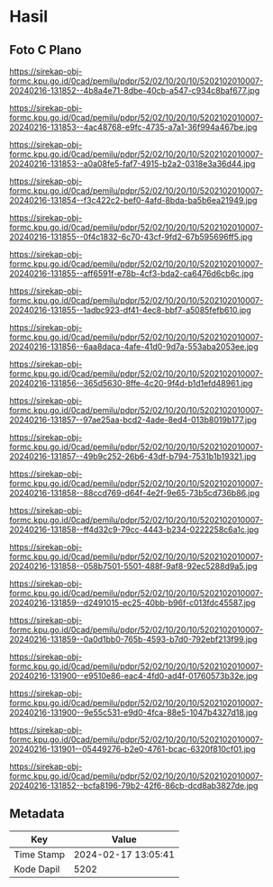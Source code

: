 # Hasil

## Foto C Plano

https://sirekap-obj-formc.kpu.go.id/0cad/pemilu/pdpr/52/02/10/20/10/5202102010007-20240216-131852--4b8a4e71-8dbe-40cb-a547-c934c8baf677.jpg

https://sirekap-obj-formc.kpu.go.id/0cad/pemilu/pdpr/52/02/10/20/10/5202102010007-20240216-131853--4ac48768-e9fc-4735-a7a1-36f994a467be.jpg

https://sirekap-obj-formc.kpu.go.id/0cad/pemilu/pdpr/52/02/10/20/10/5202102010007-20240216-131853--a0a08fe5-faf7-4915-b2a2-0318e3a36d44.jpg

https://sirekap-obj-formc.kpu.go.id/0cad/pemilu/pdpr/52/02/10/20/10/5202102010007-20240216-131854--f3c422c2-bef0-4afd-8bda-ba5b6ea21949.jpg

https://sirekap-obj-formc.kpu.go.id/0cad/pemilu/pdpr/52/02/10/20/10/5202102010007-20240216-131855--0f4c1832-6c70-43cf-9fd2-67b595696ff5.jpg

https://sirekap-obj-formc.kpu.go.id/0cad/pemilu/pdpr/52/02/10/20/10/5202102010007-20240216-131855--aff6591f-e78b-4cf3-bda2-ca6476d6cb6c.jpg

https://sirekap-obj-formc.kpu.go.id/0cad/pemilu/pdpr/52/02/10/20/10/5202102010007-20240216-131855--1adbc923-df41-4ec8-bbf7-a5085fefb610.jpg

https://sirekap-obj-formc.kpu.go.id/0cad/pemilu/pdpr/52/02/10/20/10/5202102010007-20240216-131856--6aa8daca-4afe-41d0-9d7a-553aba2053ee.jpg

https://sirekap-obj-formc.kpu.go.id/0cad/pemilu/pdpr/52/02/10/20/10/5202102010007-20240216-131856--365d5630-8ffe-4c20-9f4d-b1d1efd48961.jpg

https://sirekap-obj-formc.kpu.go.id/0cad/pemilu/pdpr/52/02/10/20/10/5202102010007-20240216-131857--97ae25aa-bcd2-4ade-8ed4-013b8019b177.jpg

https://sirekap-obj-formc.kpu.go.id/0cad/pemilu/pdpr/52/02/10/20/10/5202102010007-20240216-131857--49b9c252-26b6-43df-b794-7531b1b19321.jpg

https://sirekap-obj-formc.kpu.go.id/0cad/pemilu/pdpr/52/02/10/20/10/5202102010007-20240216-131858--88ccd769-d64f-4e2f-9e65-73b5cd736b86.jpg

https://sirekap-obj-formc.kpu.go.id/0cad/pemilu/pdpr/52/02/10/20/10/5202102010007-20240216-131858--ff4d32c9-79cc-4443-b234-0222258c6a1c.jpg

https://sirekap-obj-formc.kpu.go.id/0cad/pemilu/pdpr/52/02/10/20/10/5202102010007-20240216-131858--058b7501-5501-488f-9af8-92ec5288d9a5.jpg

https://sirekap-obj-formc.kpu.go.id/0cad/pemilu/pdpr/52/02/10/20/10/5202102010007-20240216-131859--d2491015-ec25-40bb-b96f-c013fdc45587.jpg

https://sirekap-obj-formc.kpu.go.id/0cad/pemilu/pdpr/52/02/10/20/10/5202102010007-20240216-131859--0a0d1bb0-765b-4593-b7d0-792ebf213f99.jpg

https://sirekap-obj-formc.kpu.go.id/0cad/pemilu/pdpr/52/02/10/20/10/5202102010007-20240216-131900--e9510e86-eac4-4fd0-ad4f-01760573b32e.jpg

https://sirekap-obj-formc.kpu.go.id/0cad/pemilu/pdpr/52/02/10/20/10/5202102010007-20240216-131900--9e55c531-e9d0-4fca-88e5-1047b4327d18.jpg

https://sirekap-obj-formc.kpu.go.id/0cad/pemilu/pdpr/52/02/10/20/10/5202102010007-20240216-131901--05449276-b2e0-4761-bcac-6320f810cf01.jpg

https://sirekap-obj-formc.kpu.go.id/0cad/pemilu/pdpr/52/02/10/20/10/5202102010007-20240216-131852--bcfa8196-79b2-42f6-86cb-dcd8ab3827de.jpg


## Metadata

| Key        | Value               |
| ---------- | ------------------- |
| Time Stamp | 2024-02-17 13:05:41 |
| Kode Dapil | 5202                |



